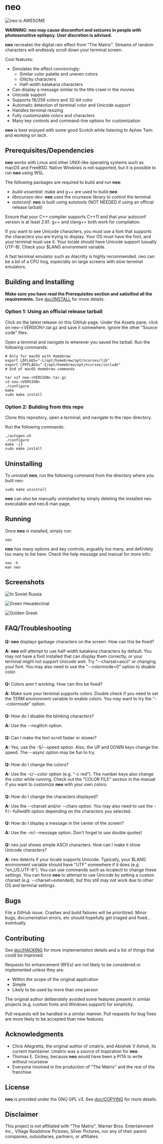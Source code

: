 # neo

![neo is AWESOME](assets/neo_is_awesome.gif)

**WARNING: neo may cause discomfort and seizures in people with photosensitive epilepsy. User discretion is advised.**

**neo** recreates the digital rain effect from "The Matrix". Streams of random
characters will endlessly scroll down your terminal screen.

Cool features:

- Simulates the effect convincingly:
  - Similar color palatte and uneven colors
  - Glitchy characters
  - Half-width katakana characters
- Can display a message similar to the title crawl in the movies
- Unicode support
- Supports 16/256 colors and 32-bit color
- Automatic detection of terminal color and Unicode support
- Handles terminal resizing
- Fully customizable colors and characters
- Many key controls and command-line options for customization

**neo** is best enjoyed with some good Scotch while listening to Aphex Twin and working on tech.

## Prerequisites/Dependencies

**neo** works with Linux and other UNIX-like operating systems such as macOS and FreeBSD. Native Windows is not supported, but it is possible to run **neo** using WSL.

The following packages are required to build and run **neo**:

- *build-essential*: make and g++ are used to build **neo**
- *libncurses-dev*: **neo** uses the ncursesw library to control the terminal
- *autoconf*: **neo** is built using autotools (NOT NEEDED if using an official release tarball)

Ensure that your C++ compiler supports C++11 and that your autoconf version is at least 2.61. g++ and clang++ both work for compilation.

If you want to see Unicode characters, you must use a font that supports the characters you are trying to display. Your OS must have the font, and your terminal must use it. Your locale should have Unicode support (usually UTF-8). Check your $LANG environment variable.

A fast terminal emulator such as Alacritty is highly recommended. neo can be a bit of a CPU hog, especially on large screens with slow terminal emulators.

## Building and Installing

**Make sure you have read the Prerequisites section and satisified all the requirements.** See [doc/INSTALL](doc/INSTALL) for more details.

### Option 1: Using an official release tarball

Click on the latest release on this GitHub page. Under the Assets pane, click on neo-\<VERSION>.tar.gz and save it somewhere. Ignore the other "Source code" files.

Open a terminal and navigate to wherever you saved the tarball. Run the following commands:

```Shell
# Only for macOS with Homebrew
export LDFLAGS="-L/opt/homebrew/opt/ncurses/lib"
export CPPFLAGS="-I/opt/homebrew/opt/ncurses/include"
# End of macOS Homebrew commands

tar xzf neo-<VERSION>.tar.gz
cd neo-<VERSION>
./configure
make
sudo make install
```

### Option 2: Building from this repo

Clone this repository, open a terminal, and navigate to the repo directory.

Run the following commands:

```Shell
./autogen.sh
./configure
make -j3
sudo make install
```

## Uninstalling

To uninstall **neo**, run the following command from the directory where you built neo:

```Shell
sudo make uninstall
```

**neo** can also be manually uninstalled by simply deleting the installed neo executable and neo.6 man page.

## Running

Once **neo** is installed, simply run:

```Shell
neo
```

**neo** has many options and key controls, arguably *too* many, and definitely too many to list here. Check the help message and manual for more info:

```Shell
neo -h
man neo
```

## Screenshots

![In Soviet Russia](assets/in_soviet_russia.png)

![Green Hexadecimal](assets/green_hex.png)

![Golden Greek](assets/golden_greek.png)

## FAQ/Troubleshooting

###
**Q:** **neo** displays garbage characters on the screen. How can this be fixed?

**A:** **neo** will attempt to use half-width katakana characters by default. You may not have a font installed that can display them correctly, or your terminal might not support Unicode well. Try "--charset=ascii" or changing your font. You may also need to use the "--colormode=0" option to disable color.

###
**Q:** Colors aren't working. How can this be fixed?

**A:** Make sure your terminal supports colors. Double check if you need to set the TERM environment variable to enable colors. You may want to try the "--colormode" option.

###
**Q:** How do I disable the blinking characters?

**A:** Use the --noglitch option.

###
**Q:** Can I make the text scroll faster or slower?

**A:** Yes, use the -S/--speed option. Also, the UP and DOWN keys change the speed. The --async option may be fun to try.

###
**Q:** How do I change the colors?

**A:** Use the -c/--color option (e.g. "-c red"). The number keys also change the color while running. Check out the "COLOR FILE" section in the manual if you want to customize **neo** with your own colors.

###
**Q:** How do I change the characters displayed?

**A:** Use the --charset and/or --chars option. You may also need to use the -F/--fullwidth option depending on the characters you selected.

###
**Q:** How do I display a message in the center of the screen?

**A:** Use the -m/--message option. Don't forget to use double quotes!

###
**Q:** neo just shows simple ASCII characters. How can I make it show Unicode characters?

**A:** neo detects if your locale supports Unicode. Typically, your $LANG environment variable should have "UTF" somewhere if it does (e.g. "en_US.UTF-8"). You can use commands such as localectl to change these settings. You can force **neo** to attempt to use Unicode by setting a custom charset (e.g. --charset=extended), but this still may not work due to other OS and terminal settings.

## Bugs

File a GitHub issue. Crashes and build failures will be prioritized. Minor bugs, documentation errors, etc should hopefully get triaged and fixed... eventually.

## Contributing

See [doc/HACKING](doc/HACKING) for more implementation details and a list of things that could be improved.

Requests for enhancement (RFEs) are not likely to be considered or implemented unless they are:

- Within the scope of the original application
- Simple
- Likely to be used by more than one person

The original author deliberately avoided some features present in similar projects (e.g. custom fonts and Windows support) for simplicity.

Pull requests will be handled in a similar manner. Pull requests for bug fixes are more likely to be accepted than new features.

## Acknowledgments

- Chris Allegretta, the original author of cmatrix, and Abishek V Ashok, its current maintainer. cmatrix was a source of inspiration for **neo**.
- Thomas E. Dickey, because **neo** would have been a PITA to write without ncursesw
- Everyone involved in the production of "The Matrix" and the rest of the franchise

## License

**neo** is provided under the GNU GPL v3. See [doc/COPYING](doc/COPYING) for more details.

## Disclaimer

This project is not affiliated with "The Matrix", Warner Bros. Entertainment Inc., Village Roadshow Pictures, Silver Pictures, nor any of their parent companies, subsidiaries, partners, or affiliates.
